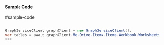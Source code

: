 #### Sample Code
#sample-code 

```C#

GraphServiceClient graphClient = new GraphServiceClient();
var tables = await graphClient.Me.Drive.Items.Items.Workbook.Worksheets.Worksheets.Tables.Request().GetAsync();
*** 

```